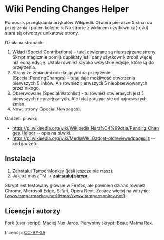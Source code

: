 # Wiki Pending Changes Helper

Pomocnik przeglądania artykułów Wikipedii. Otwiera pierwsze 5 stron do przejrzenia i potem kolejne 5. Na stronie z wkładem użytkownika(-czki) stara się otworzyć unikatowe strony.

Działa na stronach:
1. Wkład (Special:Contributions) – tutaj otwierane są nieprzejrzane strony. Skrypt magicznie pomija duplikaty jeśli dany użytkownik zrobił więcej niż jedną edycję. Ustala również szybko wszystkie edycje, które są do przejrzenia.
2. Strony ze zmianami oczekującymi na przejrzenie (Special:PendingChanges) – tutaj daje możliwość otworzenia pierwszych 5 linków. Ale również pierwszych 5 nieobserwowanych przez nikogo.
3. Obserwowane (Special:Watchlist) – tu również otwieranych jest 5 pierwszych nieprzejrzanych. Ale tutaj zaczyna się od najnowszych zmian.
4. Nowe strony (Special:Newpages).

Gadżet i pl.wiki:

* https://pl.wikipedia.org/wiki/Wikipedia:Narz%C4%99dzia/Pending_Changes_Helper -- opis na pl.wiki.
* https://pl.wikipedia.org/wiki/MediaWiki:Gadget-oldreviewedpages.js -- kod gadżetu.

Instalacja
----------

1. Zainstaluj [TamperMonkey](https://addons.mozilla.org/pl/firefox/addon/tampermonkey/) (jeśli jeszcze nie masz).
2. Jak już masz TM &rarr; **[zainstaluj skrypt](https://github.com/Eccenux/wiki-pendingChangesHelper/raw/master/pendingChangesHelper.user.js)**.

Skrypt jest testowany głównie w Firefox, ale powinien działać również Chrome, Microsoft Edge, Safari, Opera Next. Zobacz więcej na witrynie: [www.tampermonkey.net](https://www.tampermonkey.net/). 

Licencja i autorzy
----------------------------

Fork (user-script): Maciej Nux Jaros.
Pierwotny skrypt: Beau; Matma Rex.

Licencja: [CC-BY-SA](https://creativecommons.org/licenses/by-sa/3.0/).
